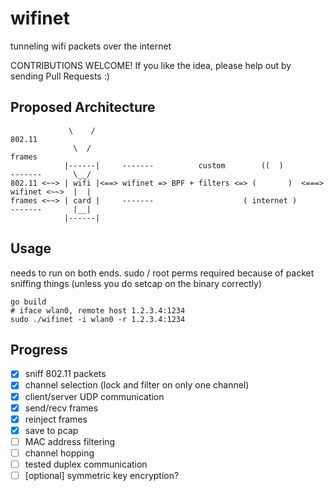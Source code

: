 # wifinet

tunneling wifi packets over the internet


CONTRIBUTIONS WELCOME! If you like the idea, please help out by sending Pull Requests :)

## Proposed Architecture

```
             \    /                                                                802.11
              \  /                                                                  frames   
            |------|     -------          custom        ((  )          -------       \__/
802.11 <~~> | wifi |<==> wifinet => BPF + filters <=> (       )  <===> wifinet <~~>  |  | 
frames <~~> | card |     -------                    ( internet )       -------       |__|
            |------|                                                  

```


## Usage

needs to run on both ends.  sudo / root perms required because of packet sniffing things (unless you do setcap on the binary correctly)

```
go build
# iface wlan0, remote host 1.2.3.4:1234
sudo ./wifinet -i wlan0 -r 1.2.3.4:1234
```

## Progress

- [x] sniff 802.11 packets
- [x] channel selection (lock and filter on only one channel)
- [x] client/server UDP communication
- [x] send/recv frames
- [x] reinject frames
- [x] save to pcap
- [ ] MAC address filtering
- [ ] channel hopping
- [ ] tested duplex communication
- [ ] \[optional\] symmetric key encryption?
